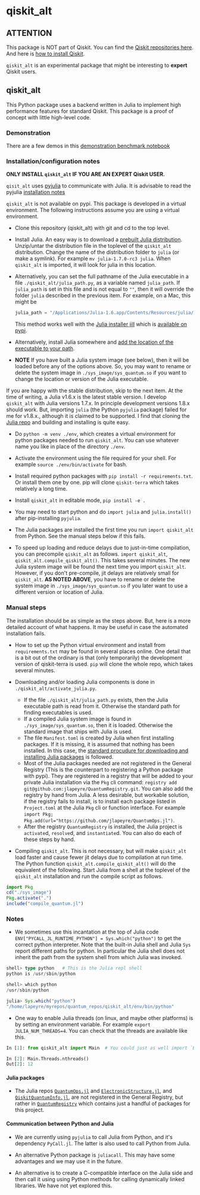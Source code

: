 # qiskit_alt

## ATTENTION

This package is NOT part of Qiskit. You can find the [Qiskit repositories here](https://github.com/Qiskit).
And here is [how to install Qiskit](https://qiskit.org/documentation/getting_started.html).

`qiskit_alt` is an experimental package that might be interesting to **expert** Qiskit users.

## qiskit_alt

This Python package uses a backend written in Julia to implement high performance features for
standard Qiskit. This package is a proof of concept with little high-level code.

### Demonstration

There are a few demos in this [demonstration benchmark notebook](./demos/qiskit_alt_demo.ipynb)

### Installation/configuration notes


**ONLY INSTALL `qiskit_alt` IF YOU ARE AN EXPERT Qiskit USER.**

`qisit_alt` uses [pyjulia](https://pyjulia.readthedocs.io/en/latest/index.html) to communicate with Julia. It is advisable
to read the pyjulia [installation notes](https://pyjulia.readthedocs.io/en/latest/installation.html)

`qiskit_alt` is not available on pypi.
This package is developed in a virtual environment. The following instructions assume you are using a virtual environment.

* Clone this repository (qiskit_alt) with git and cd to the top level.

* Install Julia. An easy way is to download a [prebuilt Julia distribution](https://julialang.org/downloads/).
  Unzip/untar the distribution file in the toplevel of the `qiskit_alt` distribution. Change the name of the
  distribution folder to `julia` (or make a symlink). For example `mv julia-1.7.0-rc3 julia`.
  When `qiskit_alt` is imported, it will look for julia in this location.

* Alternatively, you can set the full pathname of the Julia executable in a file `./qiskit_alt/julia_path.py`, as a variable named `julia_path`.
 If `julia_path` is set in this file and is not equal to `""`, then it will override the folder `julia` described
 in the previous item.
  For example, on a Mac, this might be
  ```python
  julia_path = "/Applications/Julia-1.6.app/Contents/Resources/julia/bin/julia"
  ```
  This method works well with the [Julia installer jill](https://github.com/johnnychen94/jill.py) which is [available on pypi](https://pypi.org/project/jill/).
    

* Alternatively, install Julia somewhere and [add the location of the executable to your path](https://julialang.org/downloads/platform/).

* **NOTE** If you have built a Julia system image (see below), then it will be loaded before any of the options above. So, you may
  want to rename or delete the system image in `./sys_image/sys_quantum.so` if you want to change the location or version of the
  Julia executable.

If you are happy with the stable distribution, skip to the next item.
At the time of writing, a Julia v1.6.x is the latest stable version. I develop `qiskit_alt` with Julia versions 1.7.x.
In principle development versions 1.8.x should work. But, importing `julia` (the Python `pyjulia` package)
failed for me for v1.8.x., although it is claimed to be supported. I find that cloning the [Julia repo](https://github.com/JuliaLang/julia)
and building and installing is quite easy.

* Do `python -m venv ./env`, which creates a virtual environment for python packages needed to run `qiskit_alt`.
  You can use whatever name you like in place of the directory `./env`.

* Activate the environment using the file required for your shell. For example
  `source ./env/bin/activate` for bash.

* Install required python packages with `pip install -r requirements.txt`. Or install them one by one.
  pip will clone `qiskit-terra` which takes relatively a long time.

* Install `qiskit_alt` in editable mode, `pip install -e .`

* You may need to start python and do `import julia` and `julia.install()` after pip-installing `pyjulia`.

* The Julia packages are installed the first time you run `import qiskit_alt` from Python. See the manual steps below if this fails.

*  To speed up loading and reduce delays due to just-in-time compilation, you can precompile `qiskit_alt` as follows.
`import qiskit_alt`, `qiskit_alt.compile_qiskit_alt()`. This takes several minutes. The new Julia system image will be found
the next time you import `qiskit_alt`. However, if you don't pre-compile, jit delays are relatively small for `qiskit_alt`.
**AS NOTED ABOVE**, you have to rename or delete the system image in `./sys_image/sys_quantum.so` if you later want to use
a different version or location of Julia.

### Manual steps

The installation should be as simple as the steps above. But, here is a more detailed account of what happens.
It may be useful in case the automated installation fails.

* How to set up the Python virtual environment and install from `requirements.txt` may be found in several places online.
One detail that is a bit out of the ordinary is that (only temporarily) the development version of qiskit-terra is used.
`pip` will clone the whole repo, which takes several minutes.


* Downloading and/or loading Julia components is done in `./qiskit_alt/activate_julia.py`.

    * If the file  `./qiskit_alt/julia_path.py` exists, then the Julia executable path is read from it. Otherwise the
      standard path for finding executables is used.
    * If a compiled Julia system image is found in `./sys_image/sys_quantum.so`, then it is loaded. Otherwise the standard
      image that ships with Julia is used.
    * The file `Manifest.toml` is created by Julia when first installing packages. If it is missing, it is assumed that nothing
    has been installed. In this case, the [standard procudure for downloading and installing Julia packages](https://pkgdocs.julialang.org/v1/environments/)
     is followed.
    * Most of the Julia packages needed are not registered in the General Registry (This is the counterpart to registering a Python
      package with pypi). They are registered in a registry that will be added to your private Julia installation via the `Pkg` cli command:
      `registry add git@github.com:jlapeyre/QuantumRegistry.git`. You can also add the registry by hand from Julia. A less desirable, but
      workable solution, if the registry fails to install, is to install each package listed in `Project.toml` at the Julia `Pkg` cli or function interface. For
      example `import Pkg; Pkg.add(url="https://github.com/jlapeyre/QuantumOps.jl")`.
    * After the registry `QuantumRegistry` is installed, the Julia project is `activate`d, `resolve`d, and `instantiate`d.
      You can also do each of these steps by hand.

* Compiling `qiskit_alt`. This is not necessary, but will make `qiskit_alt` load faster and cause fewer jit delays due to compilation at run time.
The Python function `qiskit_alt.compile_qiskit_alt()` will do the equivalent of the following.
Start Julia from a shell at the toplevel of the `qiskit_alt` installation and run the compile script as follows.
```julia
import Pkg
cd("./sys_image")
Pkg.activate(".")
include("compile_quantum.jl")
```

### Notes

* We sometimes use this incantation at the top of Julia code `ENV["PYCALL_JL_RUNTIME_PYTHON"] = Sys.which("python")` to get the correct python
interpreter. Note that the built-in Julia shell and Julia `Sys` report different paths for python. In particular the Julia shell
does not inherit the path from the system shell from which Julia was invoked.
```julia
shell> type python   # This is the Julia repl shell
python is /usr/sbin/python

shell> which python
/usr/sbin/python

julia> Sys.which("python")
"/home/lapeyre/myrepos/quantum_repos/qiskit_alt/env/bin/python"
```

* One way to enable Julia threads (on linux, and maybe other platforms) is by setting an environment variable.
For example `export JULIA_NUM_THREADS=4`. You can check that the threads are available like this.
```python
In [1]: from qiskit_alt import Main  # You could just as well import `Base`

In [2]: Main.Threads.nthreads()
Out[2]: 12
```

#### Julia packages

* The Julia repos [`QuantumOps.jl`](https://github.com/jlapeyre/QuantumOps.jl) and [`ElectronicStructure.jl`](https://github.com/jlapeyre/ElectronicStructure.jl),
and [`QiskitQuantumInfo.jl`](https://github.com/jlapeyre/QiskitQuantumInfo.jl),
are not registered in the General Registry, but rather in [`QuantumRegistry`](https://github.com/jlapeyre/QuantumRegistry) which contains just
a handful of packages for this project.

#### Communication between Python and Julia

* We are currently using `pyjulia` to call Julia from Python, and it's dependency `PyCall.jl`. The latter
is also used to call Python from Julia.

* An alternative Python package is `juliacall`. This may have some advantages and we may use it in the future.

* An alternative is to create a C-compatible interface on the Julia side and then call it using using Python
methods for calling dynamically linked libraries. We have not yet explored this.

<!--  LocalWords:  qiskit backend qisit pyjulia pypi julia cd venv env txt repo
 -->
<!--  LocalWords:  precompile terra executables toml cli url QuantumRegistry jl
 -->
<!--  LocalWords:  jit toplevel sys PYCALL repl linux NUM pyscf repos PyCall
 -->
<!--  LocalWords:  QuantumOps ElectronicStructure QiskitQuantumInfo juliacall
 -->
